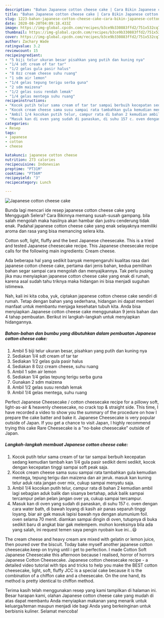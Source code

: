 ```yaml
---
description: "Bahan Japanese cotton cheese cake | Cara Bikin Japanese cotton cheese cake Yang Bikin Ngiler"
title: "Bahan Japanese cotton cheese cake | Cara Bikin Japanese cotton cheese cake Yang Bikin Ngiler"
slug: 1223-bahan-japanese-cotton-cheese-cake-cara-bikin-japanese-cotton-cheese-cake-yang-bikin-ngiler
date: 2020-08-20T04:09:18.433Z
image: https://img-global.cpcdn.com/recipes/b3ce9b330883ffd2/751x532cq70/japanese-cotton-cheese-cake-foto-resep-utama.jpg
thumbnail: https://img-global.cpcdn.com/recipes/b3ce9b330883ffd2/751x532cq70/japanese-cotton-cheese-cake-foto-resep-utama.jpg
cover: https://img-global.cpcdn.com/recipes/b3ce9b330883ffd2/751x532cq70/japanese-cotton-cheese-cake-foto-resep-utama.jpg
author: Zachary Wade
ratingvalue: 3.2
reviewcount: 15
recipeingredient:
- "5 biji telur ukuran besar pisahkan yang putih dan kuning nya"
- "1/4 sdt cream of tar tar"
- "1/2 gelas gula pasir halus"
- "8 0zz cream cheese suhu ruang"
- "1 sdm air lemon"
- "1/4 gelas tepung terigu serba guna"
- "2 sdm maizena"
- "1/2 gelas susu rendah lemak"
- "1/4 gelas mentega suhu ruang"
recipeinstructions:
- "Kocok putih telur sama cream of tar tar sampai berbuih kecepatan sedang kemudian tambah kan 1/4 gula pasir sedikit demi sedikit, kocok dengan kecepatan tinggi sampai soft peak saja."
- "Kocok cream cheese sama susu sampai rata tambahkan gula kemudian mentega, tepung terigu dan maizena dan air jeruk. masuk kan kuning telur aduk rata jangan over mix, cukup sampai menyatu saja."
- "Ambil 1/4 kocokan putih telur, campur rata di bahan 2 kemudian ambil lagi sebagian aduk balik dan sisanya bertahap, aduk balik sampai tercampur pelan pelan jangan over ya, cukup sampai tercampur."
- "Masuk kan di oven yang sudah di panaskan, di suhu 157 c. oven dengan cara water bath, di bawah loyang di kasih air panas separuh tinggi loyang. biar air gak masuk lapisi bawah nya dengan alumunium foil. oven selama 70 menit. diamkan sampai dingin di oven, tutupnya di buka sedikit baru di angkat biar gak melempem. mohon koreksinya bila ada yang salah, ini request temen saya pengin nyobain kue ini...😃"
categories:
- Resep
tags:
- japanese
- cotton
- cheese

katakunci: japanese cotton cheese 
nutrition: 273 calories
recipecuisine: Indonesian
preptime: "PT31M"
cooktime: "PT56M"
recipeyield: "3"
recipecategory: Lunch

---
```



![Japanese cotton cheese cake](https://img-global.cpcdn.com/recipes/b3ce9b330883ffd2/751x532cq70/japanese-cotton-cheese-cake-foto-resep-utama.jpg)

Bunda lagi mencari ide resep japanese cotton cheese cake yang Menggugah Selera? Cara Bikinnya memang susah-susah gampang. bila salah mengolah maka hasilnya akan hambar dan justru cenderung tidak enak. Padahal japanese cotton cheese cake yang enak selayaknya memiliki aroma dan rasa yang bisa memancing selera kita.

Cotton soft, light, fluffy and the best Japanese cheesecake. This is a tried and tested Japanese cheesecake recipe. This Japanese cheesecake recipe calls for the following main ingredients: Cream cheese.

Ada beberapa hal yang sedikit banyak mempengaruhi kualitas rasa dari japanese cotton cheese cake, pertama dari jenis bahan, kedua pemilihan bahan segar sampai cara mengolah dan menyajikannya. Tak perlu pusing jika mau menyiapkan japanese cotton cheese cake yang enak di rumah, karena asal sudah tahu triknya maka hidangan ini bisa menjadi suguhan istimewa.


Nah, kali ini kita coba, yuk, ciptakan japanese cotton cheese cake sendiri di rumah. Tetap dengan bahan yang sederhana, hidangan ini dapat memberi manfaat untuk membantu menjaga kesehatan tubuh kita. Anda bisa menyiapkan Japanese cotton cheese cake menggunakan 9 jenis bahan dan 4 tahap pembuatan. Berikut ini langkah-langkah untuk menyiapkan hidangannya.

<!--inarticleads1-->

##### Bahan-bahan dan bumbu yang dibutuhkan dalam pembuatan Japanese cotton cheese cake:

1. Ambil 5 biji telur ukuran besar, pisahkan yang putih dan kuning nya
1. Sediakan 1/4 sdt cream of tar tar
1. Sediakan 1/2 gelas gula pasir halus
1. Sediakan 8 0zz cream cheese, suhu ruang
1. Ambil 1 sdm air lemon
1. Sediakan 1/4 gelas tepung terigu serba guna
1. Gunakan 2 sdm maizena
1. Ambil 1/2 gelas susu rendah lemak
1. Ambil 1/4 gelas mentega, suhu ruang


Perfect Japanese Cheesecake / cotton cheesecake recipe for a pillowy soft, light-as-air &amp; heavenly cheesecake, no crack top &amp; straight side. This time, I have recorded a video to show you the summary of the procedure on how I prepare the cake batter and bake it. Japanese Cheesecake is very popular outside of Japan. If you get a chance to visit Japan, I highly recommend trying this cake Rare Cheesecake is a &#34;no-bake cheesecake&#34; outside of Japan. 

<!--inarticleads2-->

##### Langkah-langkah membuat Japanese cotton cheese cake:

1. Kocok putih telur sama cream of tar tar sampai berbuih kecepatan sedang kemudian tambah kan 1/4 gula pasir sedikit demi sedikit, kocok dengan kecepatan tinggi sampai soft peak saja.
1. Kocok cream cheese sama susu sampai rata tambahkan gula kemudian mentega, tepung terigu dan maizena dan air jeruk. masuk kan kuning telur aduk rata jangan over mix, cukup sampai menyatu saja.
1. Ambil 1/4 kocokan putih telur, campur rata di bahan 2 kemudian ambil lagi sebagian aduk balik dan sisanya bertahap, aduk balik sampai tercampur pelan pelan jangan over ya, cukup sampai tercampur.
1. Masuk kan di oven yang sudah di panaskan, di suhu 157 c. oven dengan cara water bath, di bawah loyang di kasih air panas separuh tinggi loyang. biar air gak masuk lapisi bawah nya dengan alumunium foil. oven selama 70 menit. diamkan sampai dingin di oven, tutupnya di buka sedikit baru di angkat biar gak melempem. mohon koreksinya bila ada yang salah, ini request temen saya pengin nyobain kue ini...😃


The cream cheese and heavy cream are mixed with gelatin or lemon juice, then poured over the biscuit. Today bake myself another japanese cotton cheesecake.keep on trying until i get to perfection. I made Cotton Soft Japanese Cheesecake this afternoon because I realised, horror of horrors Japanese Cotton Cheesecake. Japanese cotton cheesecake recipe - a detailed video tutorial with tips and tricks to help you make the BEST cotton cheesecake, light, soft, fluffy JCC is a special cake because it is the combination of a chiffon cake and a cheesecake. On the one hand, its method is pretty identical to chiffon method. 

Terima kasih telah menggunakan resep yang kami tampilkan di halaman ini. Besar harapan kami, olahan Japanese cotton cheese cake yang mudah di atas dapat membantu Anda menyiapkan makanan yang menarik untuk keluarga/teman maupun menjadi ide bagi Anda yang berkeinginan untuk berbisnis kuliner. Selamat mencoba!

